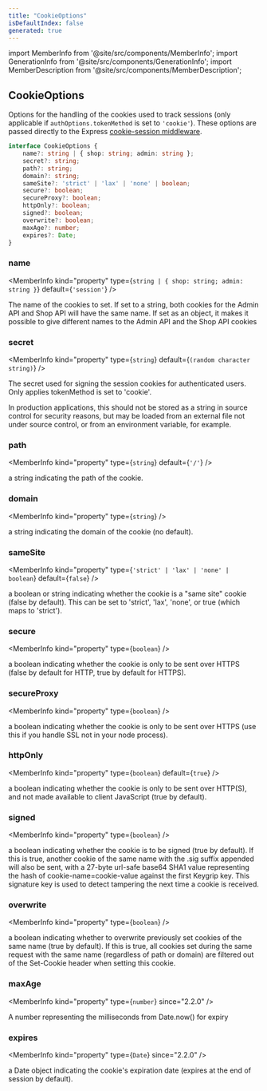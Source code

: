 ```yaml
---
title: "CookieOptions"
isDefaultIndex: false
generated: true
---
```

<!-- This file was generated from the Vendure source. Do not modify. Instead, re-run the "docs:build" script -->
import MemberInfo from '@site/src/components/MemberInfo';
import GenerationInfo from '@site/src/components/GenerationInfo';
import MemberDescription from '@site/src/components/MemberDescription';


## CookieOptions

<GenerationInfo sourceFile="packages/core/src/config/vendure-config.ts" sourceLine="226" packageName="@vendure/core" />

Options for the handling of the cookies used to track sessions (only applicable if
`authOptions.tokenMethod` is set to `'cookie'`). These options are passed directly
to the Express [cookie-session middleware](https://github.com/expressjs/cookie-session).

```ts title="Signature"
interface CookieOptions {
    name?: string | { shop: string; admin: string };
    secret?: string;
    path?: string;
    domain?: string;
    sameSite?: 'strict' | 'lax' | 'none' | boolean;
    secure?: boolean;
    secureProxy?: boolean;
    httpOnly?: boolean;
    signed?: boolean;
    overwrite?: boolean;
    maxAge?: number;
    expires?: Date;
}
```

<div className="members-wrapper">

### name

<MemberInfo kind="property" type={`string | { shop: string; admin: string }`} default={`'session'`}   />

The name of the cookies to set.
If set to a string, both cookies for the Admin API and Shop API will have the same name.
If set as an object, it makes it possible to give different names to the Admin API and the Shop API cookies
### secret

<MemberInfo kind="property" type={`string`} default={`(random character string)`}   />

The secret used for signing the session cookies for authenticated users. Only applies
tokenMethod is set to 'cookie'.

In production applications, this should not be stored as a string in
source control for security reasons, but may be loaded from an external
file not under source control, or from an environment variable, for example.
### path

<MemberInfo kind="property" type={`string`} default={`'/'`}   />

a string indicating the path of the cookie.
### domain

<MemberInfo kind="property" type={`string`}   />

a string indicating the domain of the cookie (no default).
### sameSite

<MemberInfo kind="property" type={`'strict' | 'lax' | 'none' | boolean`} default={`false`}   />

a boolean or string indicating whether the cookie is a "same site" cookie (false by default). This can be set to 'strict',
'lax', 'none', or true (which maps to 'strict').
### secure

<MemberInfo kind="property" type={`boolean`}   />

a boolean indicating whether the cookie is only to be sent over HTTPS (false by default for HTTP, true by default for HTTPS).
### secureProxy

<MemberInfo kind="property" type={`boolean`}   />

a boolean indicating whether the cookie is only to be sent over HTTPS (use this if you handle SSL not in your node process).
### httpOnly

<MemberInfo kind="property" type={`boolean`} default={`true`}   />

a boolean indicating whether the cookie is only to be sent over HTTP(S), and not made available to client JavaScript (true by default).
### signed

<MemberInfo kind="property" type={`boolean`}   />

a boolean indicating whether the cookie is to be signed (true by default). If this is true, another cookie of the same name with the .sig
suffix appended will also be sent, with a 27-byte url-safe base64 SHA1 value representing the hash of cookie-name=cookie-value against the
first Keygrip key. This signature key is used to detect tampering the next time a cookie is received.
### overwrite

<MemberInfo kind="property" type={`boolean`}   />

a boolean indicating whether to overwrite previously set cookies of the same name (true by default). If this is true, all cookies set during
the same request with the same name (regardless of path or domain) are filtered out of the Set-Cookie header when setting this cookie.
### maxAge

<MemberInfo kind="property" type={`number`}  since="2.2.0"  />

A number representing the milliseconds from Date.now() for expiry
### expires

<MemberInfo kind="property" type={`Date`}  since="2.2.0"  />

a Date object indicating the cookie's expiration date (expires at the end of session by default).


</div>
